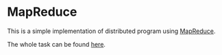 # MapReduce
This is a simple implementation of distributed program using [MapReduce](https://en.wikipedia.org/wiki/MapReduce). 

The whole task can be found [here](map-reduce-task.pdf).
